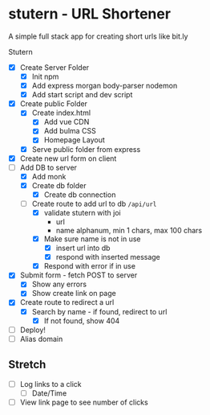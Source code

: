 # stutern - URL Shortener

A simple full stack app for creating short urls like bit.ly

Stutern

* [x] Create Server Folder
  * [x] Init npm
  * [x] Add express morgan body-parser nodemon
  * [x] Add start script and dev script
* [x] Create public Folder
  * [x] Create index.html
    * [x] Add vue CDN
    * [x] Add bulma CSS
    * [x] Homepage Layout
  * [x] Serve public folder from express
* [x] Create new url form on client
* [ ] Add DB to server
  * [x] Add monk
  * [x] Create db folder
    * [x] Create db connection
  * [ ] Create route to add url to db `/api/url`
    * [x] validate stutern with joi
      * url
      * name alphanum, min 1 chars, max 100 chars
    * [x] Make sure name is not in use
      * [x] insert url into db
      * [x] respond with inserted message
    * [x] Respond with error if in use
* [x] Submit form - fetch POST to server
  * [x] Show any errors
  * [x] Show create link on page
* [x] Create route to redirect a url
  * [x] Search by name - if found, redirect to url
    * [x] If not found, show 404
* [ ] Deploy!
* [ ] Alias domain

## Stretch
* [ ] Log links to a click
  * [ ] Date/Time
* [ ] View link page to see number of clicks
